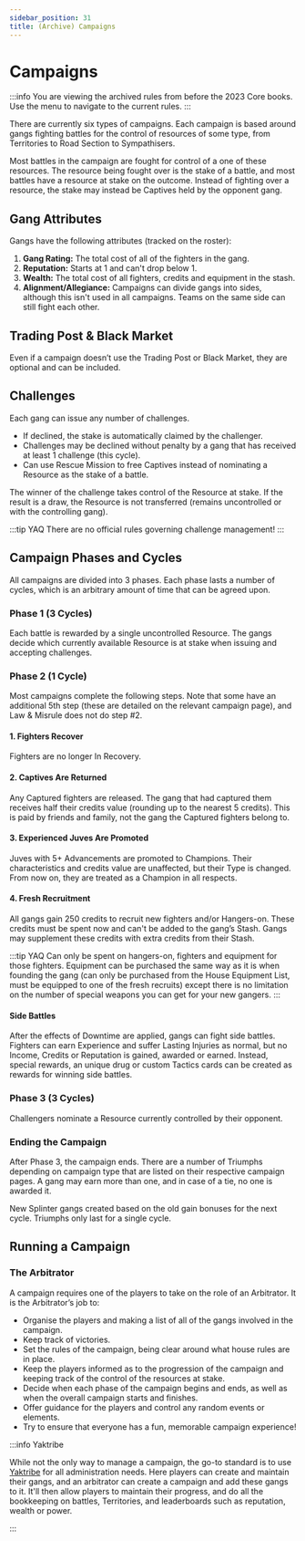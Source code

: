 ```yaml
---
sidebar_position: 31
title: (Archive) Campaigns
---
```


# Campaigns

:::info
You are viewing the archived rules from before the 2023 Core books. Use the menu to navigate to the current rules.
:::

There are currently six types of campaigns. Each campaign is based around gangs fighting battles for the control of resources of some type, from Territories to Road Section to Sympathisers.

Most battles in the campaign are fought for control of a one of these resources. The resource being fought over is the stake of a battle, and most battles have a resource at stake on the outcome. Instead of fighting over a resource, the stake may instead be Captives held by the opponent gang.

## Gang Attributes

Gangs have the following attributes (tracked on the roster):

1. **Gang Rating:** The total cost of all of the fighters in the gang.
2. **Reputation:** Starts at 1 and can't drop below 1.
3. **Wealth:** The total cost of all fighters, credits and equipment in the stash.
4. **Alignment/Allegiance:** Campaigns can divide gangs into sides, although this isn't used in all campaigns. Teams on the same side can still fight each other.

## Trading Post & Black Market

Even if a campaign doesn’t use the Trading Post or Black Market, they are optional and can be included.

## Challenges

Each gang can issue any number of challenges.

- If declined, the stake is automatically claimed by the challenger.
- Challenges may be declined without penalty by a gang that has received at least 1 challenge (this cycle).
- Can use Rescue Mission to free Captives instead of nominating a Resource as the stake of a battle.

The winner of the challenge takes control of the Resource at stake. If the result is a draw, the Resource is not transferred (remains uncontrolled or with the controlling gang).

:::tip YAQ
There are no official rules governing challenge management!
:::

## Campaign Phases and Cycles

All campaigns are divided into 3 phases. Each phase lasts a number of cycles, which is an arbitrary amount of time that can be agreed upon.

### Phase 1 (3 Cycles)

Each battle is rewarded by a single uncontrolled Resource. The gangs decide which currently available Resource is at stake when issuing and accepting challenges.

### Phase 2 (1 Cycle)

Most campaigns complete the following steps. Note that some have an additional 5th step (these are detailed on the relevant campaign page), and Law & Misrule does not do step #2.

#### 1. Fighters Recover

Fighters are no longer In Recovery.

#### 2. Captives Are Returned

Any Captured fighters are released. The gang that had captured them receives half their credits value (rounding up to the nearest 5 credits). This is paid by friends and family, not the gang the Captured fighters belong to.

#### 3. Experienced Juves Are Promoted

Juves with 5+ Advancements are promoted to Champions. Their characteristics and credits value are unaffected, but their Type is changed. From now on, they are treated as a Champion in all respects.

#### 4. Fresh Recruitment

All gangs gain 250 credits to recruit new fighters and/or Hangers-on. These credits must be spent now and can't be added to the gang’s Stash. Gangs may supplement these credits with extra credits from their Stash.

:::tip YAQ
Can only be spent on hangers-on, fighters and equipment for those fighters. Equipment can be purchased the same way as it is when founding the gang (can only be purchased from the House Equipment List, must be equipped to one of the fresh recruits) except there is no limitation on the number of special weapons you can get for your new gangers.
:::

#### Side Battles

After the effects of Downtime are applied, gangs can fight side battles. Fighters can earn Experience and suffer Lasting Injuries as normal, but no Income, Credits or Reputation is gained, awarded or earned. Instead, special rewards, an unique drug or custom Tactics cards can be created as rewards for winning side battles.

### Phase 3 (3 Cycles)

Challengers nominate a Resource currently controlled by their opponent.

### Ending the Campaign

After Phase 3, the campaign ends. There are a number of Triumphs depending on campaign type that are listed on their respective campaign pages. A gang may earn more than one, and in case of a tie, no one is awarded it.

New Splinter gangs created based on the old gain bonuses for the next cycle. Triumphs only last for a single cycle.

## Running a Campaign

### The Arbitrator

A campaign requires one of the
players to take on the role of an Arbitrator. It is the
Arbitrator’s job to:

- Organise the players and making a list of all of the gangs involved in the campaign.
- Keep track of victories.
- Set the rules of the campaign, being clear around what house rules are in place.
- Keep the players informed as to the progression of the campaign and keeping track of the control of the resources at stake.
- Decide when each phase of the campaign begins and ends, as well as when the overall campaign starts and finishes.
- Offer guidance for the players and control any random events or elements.
- Try to ensure that everyone has a fun, memorable campaign experience!

:::info Yaktribe

While not the only way to manage a campaign, the go-to standard is to use [Yaktribe](https://yaktribe.games/underhive) for all administration needs. Here players can create and maintain their gangs, and an arbitrator can create a campaign and add these gangs to it. It'll then allow players to maintain their progress, and do all the bookkeeping on battles, Territories, and leaderboards such as reputation, wealth or power.

:::
